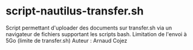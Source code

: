 # script-nautilus-transfer.sh
Script permettant d'uploader des documents sur transfer.sh via un navigateur de fichiers supportant les scripts bash.
Limitation de l'envoi à 5Go (limite de transfer.sh)
Auteur : Arnaud Cojez